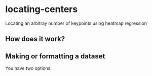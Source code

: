 # locating-centers
Locating an arbitray number of keypoints using heatmap regression

## How does it work?

## Making or formatting a dataset

You have two options:

